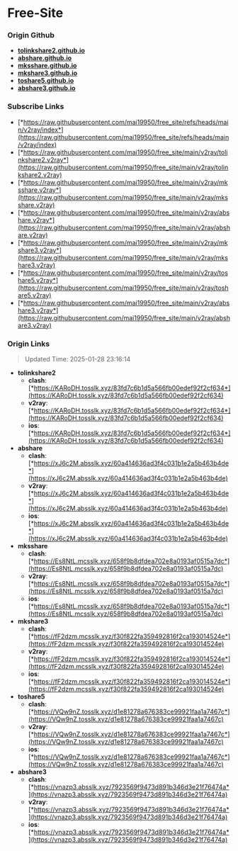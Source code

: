 # Free-Site

### Origin Github

- [**tolinkshare2.github.io**](https://github.com/tolinkshare2/tolinkshare2.github.io)
- [**abshare.github.io**](https://github.com/abshare/abshare.github.io)
- [**mksshare.github.io**](https://github.com/mksshare/mksshare.github.io)
- [**mkshare3.github.io**](https://github.com/mkshare3/mkshare3.github.io)
- [**toshare5.github.io**](https://github.com/toshare5/toshare5.github.io)
- [**abshare3.github.io**](https://github.com/abshare3/abshare3.github.io)

### Subscribe Links

- [*https://raw.githubusercontent.com/mai19950/free_site/refs/heads/main/v2ray/index*](https://raw.githubusercontent.com/mai19950/free_site/refs/heads/main/v2ray/index)
- [*https://raw.githubusercontent.com/mai19950/free_site/main/v2ray/tolinkshare2.v2ray*](https://raw.githubusercontent.com/mai19950/free_site/main/v2ray/tolinkshare2.v2ray)
- [*https://raw.githubusercontent.com/mai19950/free_site/main/v2ray/mksshare.v2ray*](https://raw.githubusercontent.com/mai19950/free_site/main/v2ray/mksshare.v2ray)
- [*https://raw.githubusercontent.com/mai19950/free_site/main/v2ray/abshare.v2ray*](https://raw.githubusercontent.com/mai19950/free_site/main/v2ray/abshare.v2ray)
- [*https://raw.githubusercontent.com/mai19950/free_site/main/v2ray/mkshare3.v2ray*](https://raw.githubusercontent.com/mai19950/free_site/main/v2ray/mkshare3.v2ray)
- [*https://raw.githubusercontent.com/mai19950/free_site/main/v2ray/toshare5.v2ray*](https://raw.githubusercontent.com/mai19950/free_site/main/v2ray/toshare5.v2ray)
- [*https://raw.githubusercontent.com/mai19950/free_site/main/v2ray/abshare3.v2ray*](https://raw.githubusercontent.com/mai19950/free_site/main/v2ray/abshare3.v2ray)

### Origin Links

> Updated Time: 2025-01-28 23:16:14

- **tolinkshare2**
  - **clash**: [*https://KARoDH.tosslk.xyz/83fd7c6b1d5a566fb00edef92f2cf634*](https://KARoDH.tosslk.xyz/83fd7c6b1d5a566fb00edef92f2cf634)
  - **v2ray**: [*https://KARoDH.tosslk.xyz/83fd7c6b1d5a566fb00edef92f2cf634*](https://KARoDH.tosslk.xyz/83fd7c6b1d5a566fb00edef92f2cf634)
  - **ios**: [*https://KARoDH.tosslk.xyz/83fd7c6b1d5a566fb00edef92f2cf634*](https://KARoDH.tosslk.xyz/83fd7c6b1d5a566fb00edef92f2cf634)
- **abshare**
  - **clash**: [*https://xJ6c2M.absslk.xyz/60a414636ad3f4c031b1e2a5b463b4de*](https://xJ6c2M.absslk.xyz/60a414636ad3f4c031b1e2a5b463b4de)
  - **v2ray**: [*https://xJ6c2M.absslk.xyz/60a414636ad3f4c031b1e2a5b463b4de*](https://xJ6c2M.absslk.xyz/60a414636ad3f4c031b1e2a5b463b4de)
  - **ios**: [*https://xJ6c2M.absslk.xyz/60a414636ad3f4c031b1e2a5b463b4de*](https://xJ6c2M.absslk.xyz/60a414636ad3f4c031b1e2a5b463b4de)
- **mksshare**
  - **clash**: [*https://Es8NtL.mcsslk.xyz/658f9b8dfdea702e8a0193af0515a7dc*](https://Es8NtL.mcsslk.xyz/658f9b8dfdea702e8a0193af0515a7dc)
  - **v2ray**: [*https://Es8NtL.mcsslk.xyz/658f9b8dfdea702e8a0193af0515a7dc*](https://Es8NtL.mcsslk.xyz/658f9b8dfdea702e8a0193af0515a7dc)
  - **ios**: [*https://Es8NtL.mcsslk.xyz/658f9b8dfdea702e8a0193af0515a7dc*](https://Es8NtL.mcsslk.xyz/658f9b8dfdea702e8a0193af0515a7dc)
- **mkshare3**
  - **clash**: [*https://fF2dzm.mcsslk.xyz/f30f822fa359492816f2ca193014524e*](https://fF2dzm.mcsslk.xyz/f30f822fa359492816f2ca193014524e)
  - **v2ray**: [*https://fF2dzm.mcsslk.xyz/f30f822fa359492816f2ca193014524e*](https://fF2dzm.mcsslk.xyz/f30f822fa359492816f2ca193014524e)
  - **ios**: [*https://fF2dzm.mcsslk.xyz/f30f822fa359492816f2ca193014524e*](https://fF2dzm.mcsslk.xyz/f30f822fa359492816f2ca193014524e)
- **toshare5**
  - **clash**: [*https://VQw9nZ.tosslk.xyz/d1e81278a676383ce99921faa1a7467c*](https://VQw9nZ.tosslk.xyz/d1e81278a676383ce99921faa1a7467c)
  - **v2ray**: [*https://VQw9nZ.tosslk.xyz/d1e81278a676383ce99921faa1a7467c*](https://VQw9nZ.tosslk.xyz/d1e81278a676383ce99921faa1a7467c)
  - **ios**: [*https://VQw9nZ.tosslk.xyz/d1e81278a676383ce99921faa1a7467c*](https://VQw9nZ.tosslk.xyz/d1e81278a676383ce99921faa1a7467c)
- **abshare3**
  - **clash**: [*https://vnazp3.absslk.xyz/7923569f9473d891b346d3e21f76474a*](https://vnazp3.absslk.xyz/7923569f9473d891b346d3e21f76474a)
  - **v2ray**: [*https://vnazp3.absslk.xyz/7923569f9473d891b346d3e21f76474a*](https://vnazp3.absslk.xyz/7923569f9473d891b346d3e21f76474a)
  - **ios**: [*https://vnazp3.absslk.xyz/7923569f9473d891b346d3e21f76474a*](https://vnazp3.absslk.xyz/7923569f9473d891b346d3e21f76474a)
